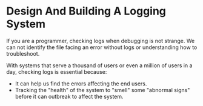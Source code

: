 # Design And Building A Logging System

If you are a programmer, checking logs when debugging is not strange. We can not identify the file facing an error without logs or understanding how to troubleshoot.

With systems that serve a thousand of users or even a million of users in a day, checking logs is essential because:

- It can help us find the errors affecting the end users.
- Tracking the "health" of the system to "smell" some "abnormal signs" before it can outbreak to affect the system.
